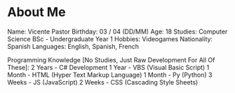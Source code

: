 # About Me

Name: Vicente Pastor
Birthday: 03 / 04 (DD/MM)
Age: 18
Studies: Computer Science BSc - Undergraduate Year 1
Hobbies: Videogames
Nationality: Spanish
Languages: English, Spanish, French

Programming Knowledge [No Studies, Just Raw Development For All Of These]:
2 Years - C# Development
1 Year - VBS (Visual Basic Script)
1 Month - HTML (Hyper Text Markup Language)
1 Month - Py (Python)
3 Weeks - JS (JavaScript)
2 Weeks - CSS (Cascading Style Sheets)
